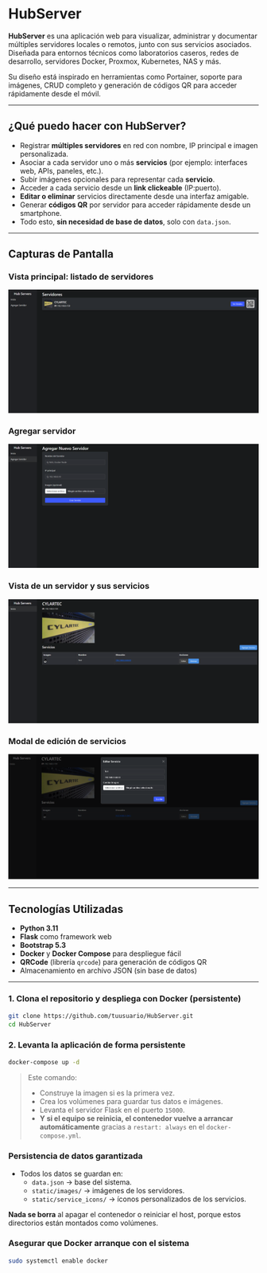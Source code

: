 # HubServer 

**HubServer** es una aplicación web para visualizar, administrar y documentar múltiples servidores locales o remotos, junto con sus servicios asociados. Diseñada para entornos técnicos como laboratorios caseros, redes de desarrollo, servidores Docker, Proxmox, Kubernetes, NAS y más.

Su diseño está inspirado en herramientas como Portainer, soporte para imágenes, CRUD completo y generación de códigos QR para acceder rápidamente desde el móvil.

---

## ¿Qué puedo hacer con HubServer?

- Registrar **múltiples servidores** en red con nombre, IP principal e imagen personalizada.
- Asociar a cada servidor uno o más **servicios** (por ejemplo: interfaces web, APIs, paneles, etc.).
- Subir imágenes opcionales para representar cada **servicio**.
- Acceder a cada servicio desde un **link clickeable** (IP:puerto).
- **Editar o eliminar** servicios directamente desde una interfaz amigable.
- Generar **códigos QR** por servidor para acceder rápidamente desde un smartphone.
- Todo esto, **sin necesidad de base de datos**, solo con `data.json`.

---

## Capturas de Pantalla

### Vista principal: listado de servidores
![Home](docs/img/home.png)

### Agregar servidor
![Agregar Servidor](docs/img/add_server.png)

### Vista de un servidor y sus servicios
![Detalle Servidor](docs/img/server_details.png)

### Modal de edición de servicios
![Editar Servicio](docs/img/edit_service.png)

---

## Tecnologías Utilizadas

- **Python 3.11**
- **Flask** como framework web
- **Bootstrap 5.3**
- **Docker** y **Docker Compose** para despliegue fácil
- **QRCode** (librería `qrcode`) para generación de códigos QR
- Almacenamiento en archivo JSON (sin base de datos)

---
###  1. Clona el repositorio y despliega con Docker (persistente)

```bash
git clone https://github.com/tuusuario/HubServer.git
cd HubServer
```

###  2. Levanta la aplicación de forma persistente

```bash
docker-compose up -d
```

>  Este comando:
> - Construye la imagen si es la primera vez.
> - Crea los volúmenes para guardar tus datos e imágenes.
> - Levanta el servidor Flask en el puerto `15000`.
> - **Y si el equipo se reinicia, el contenedor vuelve a arrancar automáticamente** gracias a `restart: always` en el `docker-compose.yml`.

### Persistencia de datos garantizada

- Todos los datos se guardan en:
  - `data.json` → base del sistema.
  - `static/images/` → imágenes de los servidores.
  - `static/service_icons/` → íconos personalizados de los servicios.

 **Nada se borra** al apagar el contenedor o reiniciar el host, porque estos directorios están montados como volúmenes.

### Asegurar que Docker arranque con el sistema

```bash
sudo systemctl enable docker
```

